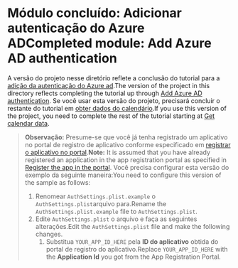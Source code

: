 # <a name="completed-module-add-azure-ad-authentication"></a><span data-ttu-id="8af84-101">Módulo concluído: Adicionar autenticação do Azure AD</span><span class="sxs-lookup"><span data-stu-id="8af84-101">Completed module: Add Azure AD authentication</span></span>

<span data-ttu-id="8af84-102">A versão do projeto nesse diretório reflete a conclusão do tutorial para a [adição da autenticação do Azure ad](https://docs.microsoft.com/graph/tutorials/ios-objectivec?tutorial-step=3).</span><span class="sxs-lookup"><span data-stu-id="8af84-102">The version of the project in this directory reflects completing the tutorial up through [Add Azure AD authentication](https://docs.microsoft.com/graph/tutorials/ios-objectivec?tutorial-step=3).</span></span> <span data-ttu-id="8af84-103">Se você usar esta versão do projeto, precisará concluir o restante do tutorial em [obter dados do calendário](https://docs.microsoft.com/graph/tutorials/ios-objectivec?tutorial-step=4).</span><span class="sxs-lookup"><span data-stu-id="8af84-103">If you use this version of the project, you need to complete the rest of the tutorial starting at [Get calendar data](https://docs.microsoft.com/graph/tutorials/ios-objectivec?tutorial-step=4).</span></span>

> <span data-ttu-id="8af84-104">**Observação:** Presume-se que você já tenha registrado um aplicativo no portal de registro de aplicativo conforme especificado em [registrar o aplicativo no portal](https://docs.microsoft.com/graph/tutorials/ios-objectivec?tutorial-step=2).</span><span class="sxs-lookup"><span data-stu-id="8af84-104">**Note:** It is assumed that you have already registered an application in the app registration portal as specified in [Register the app in the portal](https://docs.microsoft.com/graph/tutorials/ios-objectivec?tutorial-step=2).</span></span> <span data-ttu-id="8af84-105">Você precisa configurar esta versão do exemplo da seguinte maneira:</span><span class="sxs-lookup"><span data-stu-id="8af84-105">You need to configure this version of the sample as follows:</span></span>
>
> 1. <span data-ttu-id="8af84-106">Renomear `AuthSettings.plist.example` o `AuthSettings.plist`arquivo para.</span><span class="sxs-lookup"><span data-stu-id="8af84-106">Rename the `AuthSettings.plist.example` file to `AuthSettings.plist`.</span></span>
> 1. <span data-ttu-id="8af84-107">Edite `AuthSettings.plist` o arquivo e faça as seguintes alterações.</span><span class="sxs-lookup"><span data-stu-id="8af84-107">Edit the `AuthSettings.plist` file and make the following changes.</span></span>
>     1. <span data-ttu-id="8af84-108">Substitua `YOUR_APP_ID_HERE` pela **ID do aplicativo** obtida do portal de registro do aplicativo.</span><span class="sxs-lookup"><span data-stu-id="8af84-108">Replace `YOUR_APP_ID_HERE` with the **Application Id** you got from the App Registration Portal.</span></span>

